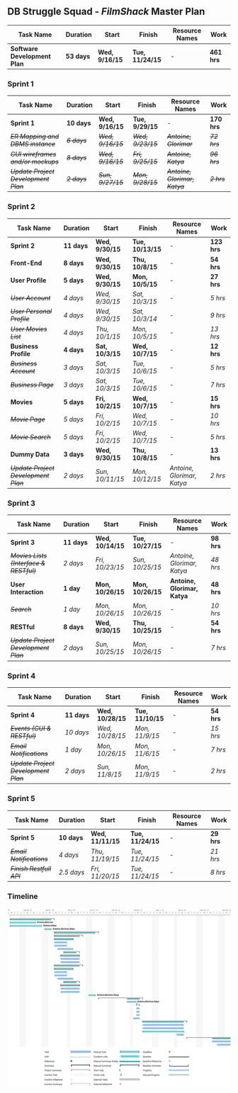 ## DB Struggle Squad - *FilmShack* Master Plan

| Task Name  | Duration | Start | Finish | Resource Names | Work |
| ------------- | ------------- | ------------- | ------------- | ------------- | ------------- |
| **Software Development Plan**  | **53 days**  | **Wed, 9/16/15**  | **Tue, 11/24/15**  | -  | **461 hrs**  |

### Sprint 1

| Task Name  | Duration | Start | Finish | Resource Names | Work |
| ------------- | ------------- | ------------- | ------------- | ------------- | ------------- |
| **Sprint 1** | **10 days** | **Wed, 9/16/15** | **Tue, 9/29/15** | - | **170 hrs** |
| ~~*ER Mapping and DBMS instance*~~ | ~~*6 days*~~ | ~~*Wed, 9/16/15*~~ | ~~*Wed, 9/23/15*~~ | ~~*Antoine, Glorimar*~~ | ~~*72 hrs*~~ |
| ~~*GUI wireframes and/or mockups*~~ | ~~*8 days*~~ | ~~*Wed, 9/16/15*~~ | ~~*Fri, 9/25/15*~~ | ~~*Antoine, Katya*~~ | ~~*96 hrs*~~ |
| ~~*Update Project Development Plan*~~ | ~~*2 days*~~ | ~~*Sun, 9/27/15*~~ | ~~*Mon, 9/28/15*~~ | ~~*Antoine, Glorimar, Katya*~~ | ~~*2 hrs*~~ |

### Sprint 2

| Task Name  | Duration | Start | Finish | Resource Names | Work |
| ------------- | ------------- | ------------- | ------------- | ------------- | ------------- |
| **Sprint 2** | **11 days** | **Wed, 9/30/15** | **Tue, 10/13/15** | - | **123 hrs** |
| **Front-End** | **8 days** | **Wed, 9/30/15** | **Thu, 10/8/15** | - | **54 hrs** |
| **User Profile** | **5 days** | **Wed, 9/30/15** | **Mon, 10/5/15** | - | **27 hrs** |
| ~~*User Account*~~ | *4 days* | *Wed, 9/30/15* | *Sat, 10/3/15* | - | *5 hrs* |
| ~~*User Personal Profile*~~ | *4 days* | *Wed, 9/30/15* | *Sat, 10/3/14* | - | *9 hrs* |
| ~~*User Movies List*~~ | *4 days* | *Thu, 10/1/15* | *Mon, 10/5/15* | - | *13 hrs* |
| **Business Profile** | **4 days** | **Sat, 10/3/15** | **Wed, 10/7/15** | - | **12 hrs** |
| ~~*Business Account*~~ | *3 days* | *Sat, 10/3/15* | *Tue, 10/6/15* | - | *5 hrs* |
| ~~*Business Page*~~ | *3 days* | *Sat, 10/3/15* | *Tue, 10/6/15* | - | *7 hrs* |
| **Movies** | **5 days** | **Fri, 10/2/15** | **Wed, 10/7/15** | - | **15 hrs** |
| ~~*Movie Page*~~ | *5 days* | *Fri, 10/2/15* | *Wed, 10/7/15* | - | *10 hrs* |
| ~~*Movie Search*~~ | *5 days* | *Fri, 10/2/15* | *Wed, 10/7/15* | - | *5 hrs* |
| **Dummy Data** | **3 days** | **Wed, 9/30/15** | **Thu, 10/8/15** | - | **13 hrs** |
| ~~*Update Project Development Plan*~~ | *2 days* | *Sun, 10/11/15* | *Mon, 10/12/15* | *Antoine, Glorimar, Katya* | *2 hrs* |

### Sprint 3

| Task Name  | Duration | Start | Finish | Resource Names | Work |
| ------------- | ------------- | ------------- | ------------- | ------------- | ------------- |
| **Sprint 3** | **11 days** | **Wed, 10/14/15** | **Tue, 10/27/15** | - | **98 hrs** |
| ~~*Movies Lists (Interface & RESTful)*~~ | *2 days* | *Fri, 10/23/15* | *Sun, 10/25/15* | *Antoine, Glorimar, Katya* | *48 hrs*
|**User Interaction**| **1 day** | **Mon, 10/26/15** | **Mon, 10/26/15** | **Antoine, Glorimar, Katya** | **48 hrs** |
| ~~*Search*~~| *1 day* | *Mon, 10/26/15* | *Mon, 10/26/15* | - | *10 hrs* |
|**RESTful**| **8 days** | **Wed, 9/30/15** | **Thu, 10/25/15** | - | **54 hrs** |
| ~~*Update Project Development Plan*~~ | *2 days* | *Sun, 10/25/15* | *Mon, 10/26/15* | - | *7 hrs* |

### Sprint 4

| Task Name  | Duration | Start | Finish | Resource Names | Work |
| ------------- | ------------- | ------------- | ------------- | ------------- | ------------- |
| **Sprint 4** | **11 days** | **Wed, 10/28/15** | **Tue, 11/10/15** | - | **54 hrs** |
| ~~*Events (GUI & RESTful)*~~ | *10 days* | *Wed, 10/28/15* | *Mon, 11/9/15* | - | *15 hrs* |
| ~~*Email Notifications*~~ | *1 day* | *Mon, 10/26/15* | *Mon, 11/6/15* | - | *7 hrs* |
| ~~*Update Project Development Plan*~~ | *2 days* | *Sun, 11/8/15* | *Mon, 11/9/15* | - | *2 hrs* |

### Sprint 5

| Task Name  | Duration | Start | Finish | Resource Names | Work |
| ------------- | ------------- | ------------- | ------------- | ------------- | ------------- |
| **Sprint 5** | **10 days** | **Wed, 11/11/15** | **Tue, 11/24/15** | - | **29 hrs** |
| ~~*Email Notifications*~~ | *4 days* | *Thu, 11/19/15* | *Tue, 11/24/15* | - | *21 hrs* |
| ~~*Finish Restfull API*~~ | *2.5 days* | *Fri, 11/20/15* | *Tue, 11/24/15* | - | *8 hrs* |

### Timeline

![Sprints Timeline](res/sprints1-5.png)
